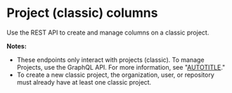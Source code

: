 # Project (classic) columns

Use the REST API to create and manage columns on a classic project.

<div class="ghd-spotlight ghd-spotlight-note border rounded-1 my-3 p-3 f5 color-border-accent-emphasis color-bg-accent">

**Notes:**

- These endpoints only interact with projects (classic). To manage Projects, use the GraphQL API. For more information, see "[AUTOTITLE](/issues/planning-and-tracking-with-projects/automating-your-project/using-the-api-to-manage-projects)."
- To create a new classic project, the organization, user, or repository must already have at least one classic project.

</div>

